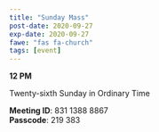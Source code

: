 ```yaml
---
title: "Sunday Mass"
post-date: 2020-09-27
exp-date: 2020-09-27
fawe: "fas fa-church"
tags: [event]
---
```

**12 PM**

Twenty-sixth Sunday in Ordinary Time

<p class="text-danger"><b>Meeting ID</b>: 831 1388 8867
<br>
<b>Passcode</b>: 219 383
</p>